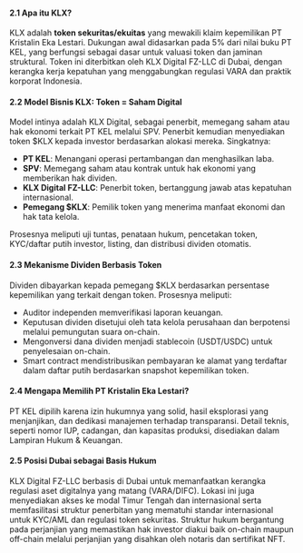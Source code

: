 #### 2.1 Apa itu KLX?
KLX adalah **token sekuritas/ekuitas** yang mewakili klaim kepemilikan PT Kristalin Eka Lestari. Dukungan awal didasarkan pada 5% dari nilai buku PT KEL, yang berfungsi sebagai dasar untuk valuasi token dan jaminan struktural. Token ini diterbitkan oleh KLX Digital FZ-LLC di Dubai, dengan kerangka kerja kepatuhan yang menggabungkan regulasi VARA dan praktik korporat Indonesia.

#### 2.2 Model Bisnis KLX: Token = Saham Digital
Model intinya adalah KLX Digital, sebagai penerbit, memegang saham atau hak ekonomi terkait PT KEL melalui SPV. Penerbit kemudian menyediakan token $KLX kepada investor berdasarkan alokasi mereka. Singkatnya:
* **PT KEL**: Menangani operasi pertambangan dan menghasilkan laba.
* **SPV**: Memegang saham atau kontrak untuk hak ekonomi yang memberikan hak dividen.
* **KLX Digital FZ-LLC**: Penerbit token, bertanggung jawab atas kepatuhan internasional.
* **Pemegang $KLX**: Pemilik token yang menerima manfaat ekonomi dan hak tata kelola.

Prosesnya meliputi uji tuntas, penataan hukum, pencetakan token, KYC/daftar putih investor, listing, dan distribusi dividen otomatis.

#### 2.3 Mekanisme Dividen Berbasis Token
Dividen dibayarkan kepada pemegang $KLX berdasarkan persentase kepemilikan yang terkait dengan token. Prosesnya meliputi:
* Auditor independen memverifikasi laporan keuangan.
* Keputusan dividen disetujui oleh tata kelola perusahaan dan berpotensi melalui pemungutan suara on-chain.
* Mengonversi dana dividen menjadi stablecoin (USDT/USDC) untuk penyelesaian on-chain.
* Smart contract mendistribusikan pembayaran ke alamat yang terdaftar dalam daftar putih berdasarkan snapshot kepemilikan token.

#### 2.4 Mengapa Memilih PT Kristalin Eka Lestari?
PT KEL dipilih karena izin hukumnya yang solid, hasil eksplorasi yang menjanjikan, dan dedikasi manajemen terhadap transparansi. Detail teknis, seperti nomor IUP, cadangan, dan kapasitas produksi, disediakan dalam Lampiran Hukum & Keuangan.

#### 2.5 Posisi Dubai sebagai Basis Hukum
KLX Digital FZ-LLC berbasis di Dubai untuk memanfaatkan kerangka regulasi aset digitalnya yang matang (VARA/DIFC). Lokasi ini juga menyediakan akses ke modal Timur Tengah dan internasional serta memfasilitasi struktur penerbitan yang mematuhi standar internasional untuk KYC/AML dan regulasi token sekuritas. Struktur hukum bergantung pada perjanjian yang memastikan hak investor diakui baik on-chain maupun off-chain melalui perjanjian yang disahkan oleh notaris dan sertifikat NFT.